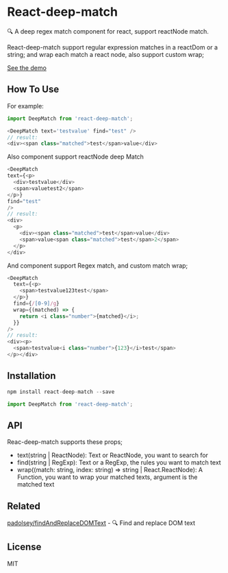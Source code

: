# React-deep-match

🔍  A deep regex match component for react, support reactNode match.

React-deep-match support regular expression matches in a reactDom or a string; and wrap each match a react node, also support custom wrap;

[See the demo](https://dt-fe.github.io/react-deep-match/)


## How To Use

For example:

```javascript
import DeepMatch from 'react-deep-match';

<DeepMatch text='testvalue' find="test" />
// result:
<div><span class="matched">test</span>value</div>
```
Also component support reactNode deep Match

```javascript
<DeepMatch
text={<p>
  <div>testvalue</div>
  <span>valuetest2</span>
</p>}
find="test"
/>
// result:
<div>
  <p>
    <div><span class="matched">test</span>value</div>
    <span>value<span class="matched">test</span>2</span>
  </p>
</div>
```
And component support Regex match, and custom match wrap;
```javascript
<DeepMatch
  text={<p>
    <span>testvalue123test</span>
  </p>}
  find={/[0-9]/g}
  wrap={(matched) => {
    return <i class="number">{matched}</i>;
  }}
/>
// result:
<div><p>
  <span>testvalue<i class="number">{123}</i>test</span>
</p></div>
```
## Installation
```javascript
npm install react-deep-match --save

import DeepMatch from 'react-deep-match';
```

## API
Reac-deep-match supports these props;

- text(string | ReactNode): Text or ReactNode, you want to search for
- find(string | RegExp): Text or a RegExp, the rules you want to match text
- wrap((match: string, index: string) => string | React.ReactNode): A Function, you want to wrap your matched texts, argument is the matched text

## Related

[padolsey/findAndReplaceDOMText](https://github.com/padolsey/findAndReplaceDOMText) - 🔍 Find and replace DOM text

## License

MIT